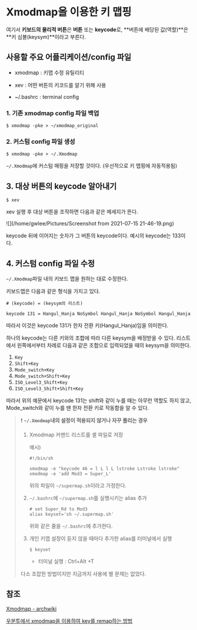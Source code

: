 # Xmodmap을 이용한 키 맵핑

여기서 **키보드의 물리적 버튼**은 **버튼** 또는 **keycode**로,
**버튼에 배당된 값(역할)**은 **키 심볼(keysym)**이라고 부른다.

## 사용할 주요 어플리케이션/config 파일

- xmodmap : 키맵 수정 유틸리티

- xev : 어떤 버튼의 키코드를 알기 위해 사용

- ~/.bashrc : terminal config

###  1. 기존 xmodmap config 파일 백업

```shell
$ xmodmap -pke > ~/xmodmap_original
```

### 2. 커스텀 config 파일 생성

```shell
$ xmodmap -pke > ~/.Xmodmap
```

`~/.Xmodmap`에 커스텀 매핑을 저장할 것이다. (우선적으로 키 맵핑에 자동적용됨)



## 3. 대상 버튼의 keycode 알아내기 

```shell
$ xev
```

xev 실행 후 대상 버튼을 조작하면 다음과 같은 메세지가 뜬다.

![](/home/gwlee/Pictures/Screenshot from 2021-07-15 21-46-19.png)

keycode 뒤에 이어지는 숫자가 그 버튼의 keycode이다. 예시의 keycode는 133이다.

## 4. 커스텀 config 파일 수정

`~/.Xmodmap`파일 내의 키보드 맵을 원하는 대로 수정한다. 

키보드맵은 다음과 같은 형식을 가지고 있다.

```shell
# (keycode) = (keysym의 리스트)

keycode 131 = Hangul_Hanja NoSymbol Hangul_Hanja NoSymbol Hangul_Hanja
```

따라서 이것은 keycode 131가 한자 전환 키(Hangul_Hanja)임을 의미한다.

하나의 keycode는 다른 키와의 조합에 따라 다른 keysym을 배정받을 수 있다. 리스트에서 왼쪽에서부터 차례로 다음과 같은 조합으로 입력되었을 때의 keysym을 의미한다.

1. `Key`
2. `Shift+Key`
3. `Mode_switch+Key`
4. `Mode_switch+Shift+Key`
5. `ISO_Level3_Shift+Key`
6. `ISO_Level3_Shift+Shift+Key`

따라서 위의 예문에서 keycode 131는  shift와 같이 누를 때는 아무런 역할도 하지 않고, Mode_switch와 같이 누를 땐 한자 전환 키로 작동함을 알 수 있다.

> ❗ **`~/.Xmodmap`내의 설정이 적용되지 않거나 자꾸 풀리는 경우**
>
> 1. Xmodmap 커맨드 리스트를 셸 파일로 저장
>
>    예시)
>
>    ```shell
>    #!/bin/sh
>    
>    xmodmap -e "keycode 46 = l L l L lstroke Lstroke lstroke"
>    xmodmap -e 'add Mod3 = Super_L' 
>    ```
>
>    위의 파일이 `~/supermap.sh`이라고 가정한다.
>
> 2. `~/.bashrc`에  `~/supermap.sh`를 실행시키는 alias 추가
>
>    ```shell
>    # set Super_Rd to Mod3 
>    alias keyset='sh ~/.supermap.sh'
>    ```
>
>    위와 같은 줄을 `~/.bashrc`에 추가한다.
>
> 3. 개인 키맵 설정이 듣지 않을 때마다 추가한 alias를 터미널에서 실행
>
>    ```shell
>    $ keyset
>    ```
>
>    - 터미널 실행 : Ctrl+Alt +T
>
> 다소 조잡한 방법이지만 지금까지 사용에 별 문제는 없었다. 



## 참조

[Xmodmap - archwiki](https://wiki.archlinux.org/title/xmodmap)

[우분투에서 xmodmap을 이용하여 key를 remap하는 방법](https://codechacha.com/ko/how-to-use-xmodmap/)
